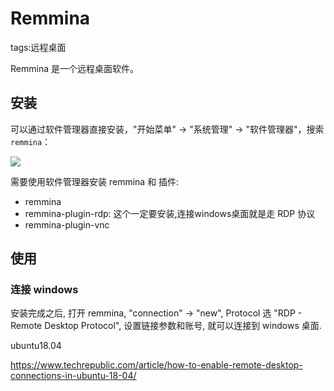 # Remmina

tags:远程桌面

Remmina 是一个远程桌面软件。

## 安装

可以通过软件管理器直接安装，"开始菜单" -> "系统管理" -> "软件管理器"，搜索 `remmina`：

![](images/remmina_search.jpg)

需要使用软件管理器安装 remmina 和 插件:

- remmina
- remmina-plugin-rdp: 这个一定要安装,连接windows桌面就是走 RDP 协议
- remmina-plugin-vnc

## 使用

### 连接 windows

安装完成之后, 打开 remmina, "connection" -> "new", Protocol 选 "RDP - Remote Desktop Protocol", 设置链接参数和账号, 就可以连接到 windows 桌面.

ubuntu18.04

https://www.techrepublic.com/article/how-to-enable-remote-desktop-connections-in-ubuntu-18-04/